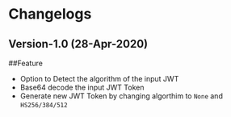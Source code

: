 # Changelogs
## Version-1.0 (28-Apr-2020)
##Feature
- Option to Detect the algorithm of the input JWT
- Base64 decode the input JWT Token
- Generate new JWT Token by changing algorthim to `None` and `HS256/384/512`
